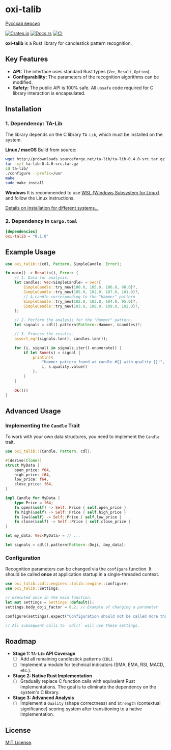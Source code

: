 # oxi-talib

[Русская версия](README.ru.md)

[![Crates.io](https://img.shields.io/crates/v/oxi-talib.svg)](https://crates.io/crates/oxi-talib)
[![Docs.rs](https://docs.rs/oxi-talib/badge.svg)](https://docs.rs/oxi-talib)
[![CI](https://github.com/sbooker/oxi-talib/actions/workflows/rust.yaml/badge.svg)](https://github.com/sbooker/oxi-talib/actions)

**oxi-talib** is a Rust library for candlestick pattern recognition.

## Key Features

*   **API:** The interface uses standard Rust types (`Vec`, `Result`, `Option`).
*   **Configurability:** The parameters of the recognition algorithms can be modified.
*   **Safety:** The public API is 100% safe. All `unsafe` code required for C library interaction is encapsulated.

## Installation

### 1. Dependency: TA-Lib

The library depends on the C library `TA-Lib`, which must be installed on the system.

**Linux / macOS**
Build from source:
```bash
wget http://prdownloads.sourceforge.net/ta-lib/ta-lib-0.4.0-src.tar.gz
tar -xzf ta-lib-0.4.0-src.tar.gz
cd ta-lib/
./configure --prefix=/usr
make
sudo make install
```

**Windows**
It is recommended to use [WSL (Windows Subsystem for Linux)](https://learn.microsoft.com/en-us/windows/wsl/install) and follow the Linux instructions.

[Details on installation for different systems...](https://github.com/TA-Lib/ta-lib-python/blob/master/docs/install.md)

### 2. Dependency in `Cargo.toml`

```toml
[dependencies]
oxi-talib = "0.1.0"
```

## Example Usage

```rust
use oxi_talib::{cdl, Pattern, SimpleCandle, Error};

fn main() -> Result<(), Error> {
    // 1. Data for analysis.
    let candles: Vec<SimpleCandle> = vec![
        SimpleCandle::try_new(100.0, 105.0, 106.0, 98.0)?,
        SimpleCandle::try_new(105.0, 102.0, 107.0, 101.0)?,
        // A candle corresponding to the "Hammer" pattern
        SimpleCandle::try_new(102.0, 103.0, 104.0, 95.0)?,
        SimpleCandle::try_new(103.0, 108.0, 109.0, 102.0)?,
    ];

    // 2. Perform the analysis for the "Hammer" pattern.
    let signals = cdl().pattern(Pattern::Hammer, &candles)?;

    // 3. Process the results.
    assert_eq!(signals.len(), candles.len());

    for (i, signal) in signals.iter().enumerate() {
        if let Some(s) = signal {
            println!(
                "Hammer pattern found at candle #{} with quality {}!",
                i, s.quality.value()
            );
        }
    }
    
    Ok(())
}
```

## Advanced Usage

### Implementing the `Candle` Trait

To work with your own data structures, you need to implement the `Candle` trait.

```rust
use oxi_talib::{Candle, Pattern, cdl};

#[derive(Clone)]
struct MyData {
    open_price: f64,
    high_price: f64,
    low_price: f64,
    close_price: f64,
}

impl Candle for MyData {
    type Price = f64;
    fn open(&self) -> Self::Price { self.open_price }
    fn high(&self) -> Self::Price { self.high_price }
    fn low(&self) -> Self::Price { self.low_price }
    fn close(&self) -> Self::Price { self.close_price }
}

let my_data: Vec<MyData> = // ...

let signals = cdl().pattern(Pattern::Doji, &my_data);
```

### Configuration

Recognition parameters can be changed via the `configure` function. It should be called **once** at application startup in a single-threaded context.

```rust
use oxi_talib::cdl::engines::talib::engine::configure;
use oxi_talib::Settings;

// Executed once in the main function.
let mut settings = Settings::default();
settings.body_doji_factor = 0.2; // Example of changing a parameter

configure(settings).expect("Configuration should not be called more than once");

// All subsequent calls to `cdl()` will use these settings.
```

## Roadmap

*   **Stage 1: `TA-Lib` API Coverage**
    *   [ ] Add all remaining candlestick patterns (`CDL`).
    *   [ ] Implement a module for technical indicators (SMA, EMA, RSI, MACD, etc.).

*   **Stage 2: Native Rust Implementation**
    *   [ ] Gradually replace C function calls with equivalent Rust implementations. The goal is to eliminate the dependency on the system's C library.

*   **Stage 3: Advanced Analysis**
    *   [ ] Implement a `Quality` (shape correctness) and `Strength` (contextual significance) scoring system after transitioning to a native implementation.

## License

[MIT License](LICENSE).
